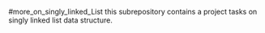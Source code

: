 #more_on_singly_linked_List
this subrepository contains a project tasks on singly linked list data structure.
